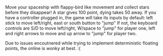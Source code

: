 Move your spaceship with flappy-bird like movement and collect stars before they disappear! A star gives 100 point, dying takes 50 away.
If you have a controller plugged in, the game will take its inputs by default: left stick to move left/right, east or south button to "jump"
If not, the keyboard controls are S/D to move left/right, W/space to "jump" for player one, left and right arrows to move and up arrow to "jump" for player two.

Due to issues encoutnered while trying to implement deterministic floating points, the online is wonky at best. :(
